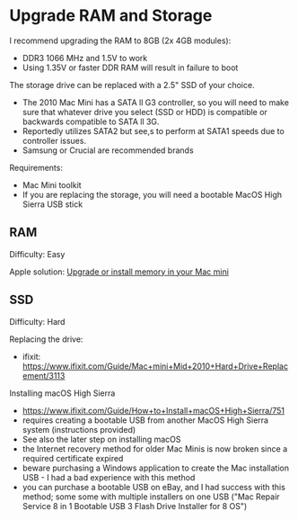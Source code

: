 # Upgrade RAM and Storage
I recommend upgrading the RAM to 8GB (2x 4GB modules):
- DDR3 1066 MHz and 1.5V to work
- Using 1.35V or faster DDR RAM will result in failure to boot

The storage drive can be replaced with a 2.5" SSD of your choice.
- The 2010 Mac Mini has a SATA ll G3 controller, so you will need to make sure that whatever drive you select (SSD or HDD) is compatible or backwards compatible to SATA ll 3G.
- Reportedly utilizes SATA2 but see,s to perform at SATA1 speeds due to controller issues.
- Samsung or Crucial are recommended brands

Requirements:
- Mac Mini toolkit
- If you are replacing the storage, you will need a bootable MacOS High Sierra USB stick

## RAM
Difficulty: Easy

Apple solution: [Upgrade or install memory in your Mac mini](https://support.apple.com/en-us/102328)

## SSD
Difficulty: Hard

Replacing the drive:
- ifixit: https://www.ifixit.com/Guide/Mac+mini+Mid+2010+Hard+Drive+Replacement/3113

Installing macOS High Sierra
- https://www.ifixit.com/Guide/How+to+Install+macOS+High+Sierra/751
- requires creating a bootable USB from another MacOS High Sierra system (instructions provided)
- See also the later step on installing macOS
- the Internet recovery method for older Mac Minis is now broken since a required certificate expired
- beware purchasing a Windows application to create the Mac installation USB - I had a bad experience with this method
- you can purchase a bootable USB on eBay, and I had success with this method; some some with multiple installers on one USB ("Mac Repair Service 8 in 1 Bootable USB 3 Flash Drive Installer for 8 OS")
